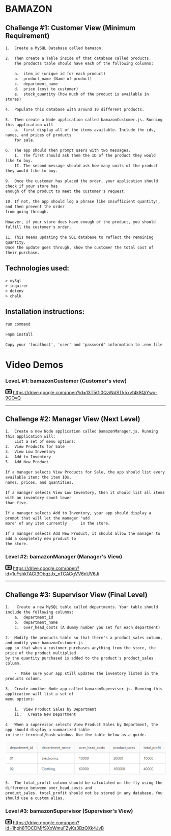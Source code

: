 # BAMAZON

## Challenge #1: Customer View (Minimum Requirement)

    1.  Create a MySQL Database called bamazon.

    2.  Then create a Table inside of that database called products.
        The products table should have each of the following columns:

        a.  item_id (unique id for each product)
        b.  product_name (Name of product)
        c.  department_name
        d.  price (cost to customer)
        e.  stock_quantity (how much of the product is available in stores)

    4.  Populate this database with around 10 different products.

    5.  Then create a Node application called bamazonCustomer.js. Running this application will
        a.  first display all of the items available. Include the ids, names, and prices of products
        for sale.

    6.  The app should then prompt users with two messages.
        I.  The first should ask them the ID of the product they would like to buy.
        II. The second message should ask how many units of the product they would like to buy.

    9.  Once the customer has placed the order, your application should check if your store has
    enough of the product to meet the customer's request.

    10. If not, the app should log a phrase like Insufficient quantity!, and then prevent the order
    from going through.

    However, if your store does have enough of the product, you should fulfill the customer's order.

    11. This means updating the SQL database to reflect the remaining quantity.
    Once the update goes through, show the customer the total cost of their purchase.

## Technologies used:

    > mySql
    > inquirer
    > dotenv
    > chalk

## Installation instructions:

    run command

    >npm install

    Copy your 'localhost', 'user' and 'password' information to .env file

# Video Demos

### LeveL #1: bamazonCustomer (Customer's view)

<img src="./icons8-play-button-24.png"> https://drive.google.com/open?id=13T5Gi0QziNdSTk5xvf4k8QiYwo-9GOvQ

---

## Challenge #2: Manager View (Next Level)

    1.  Create a new Node application called bamazonManager.js. Running this application will:
        List a set of menu options:
    2.  View Products for Sale
    3.  View Low Inventory
    4.  Add to Inventory
    5.  Add New Product

    If a manager selects View Products for Sale, the app should list every available item: the item IDs,
    names, prices, and quantities.

    If a manager selects View Low Inventory, then it should list all items with an inventory count lower
    than five.

    If a manager selects Add to Inventory, your app should display a prompt that will let the manager "add
    more" of any item currently      in the store.

    If a manager selects Add New Product, it should allow the manager to add a completely new product to
    the store.

### Level #2: bamazonManager (Manager's View)

<img src="./icons8-play-button-24.png"> https://drive.google.com/open?id=1uFshkTAGt3ObqzJx_nTCACgVV6nUV6Ji

---

## Challenge #3: Supervisor View (Final Level)

    1.   Create a new MySQL table called departments. Your table should include the following columns:
        a.  department_id
        b.  department_name
        c.  over_head_costs (A dummy number you set for each department)

    2.  Modify the products table so that there's a product_sales column, and modify your bamazonCustomer.js
    app so that when a customer purchases anything from the store, the price of the product multiplied
    by the quantity purchased is added to the product's product_sales column.

        -  Make sure your app still updates the inventory listed in the products column.

    3.  Create another Node app called bamazonSupervisor.js. Running this application will list a set of
    menu options:

        i.  View Product Sales by Department
        ii.   Create New Department

    4   When a supervisor selects View Product Sales by Department, the app should display a summarized table 
    in their terminal/bash window. Use the table below as a guide.

   <img src="./tble.png">

    5.  The total_profit column should be calculated on the fly using the difference between over_head_costs and
    product_sales. total_profit should not be stored in any database. You should use a custom alias.

### Level #3: bamazonSupervisor (Supervisor's View)

<img src="./icons8-play-button-24.png"> https://drive.google.com/open?id=1hph8TOCDMjfSXxWmuFZyKs3BzQXk4JvB
